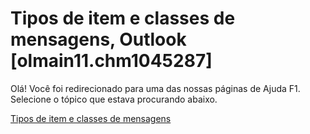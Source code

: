 
# Tipos de item e classes de mensagens, Outlook [olmain11.chm1045287]

Olá! Você foi redirecionado para uma das nossas páginas de Ajuda F1. Selecione o tópico que estava procurando abaixo.

[Tipos de item e classes de mensagens](http://msdn.microsoft.com/library/15b709cc-7486-b6c7-88a3-4a4d8e0ab292%28Office.15%29.aspx)
